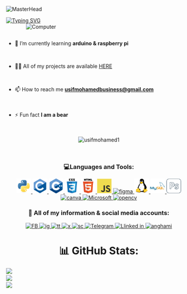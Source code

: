 ![MasterHead](https://i.ibb.co/7J0KqsG/wallpaperflare-com-wallpaper.jpg)

[![Typing SVG](https://readme-typing-svg.herokuapp.com?lines=CIAO👋,+%2CIam+Youssef+Mohamed+.;A+passionate+front-end+developer++++++++++)](https://git.io/typing-svg)
<img align="right" alt="Computer" width="450" src="https://cdn.dribbble.com/users/416610/screenshots/4801105/coding_desk_flat_vector_ui_ux_design_illustration_motion_animation_gif2.gif">

<br>

- 🌱 I’m currently learning **arduino & raspberry pi**

<br>

- 👨‍💻 All of my projects are available [HERE](https://github.com/usifmohamed1/)

<br>

- 📫 How to reach me **usifmohamedbusiness@gmail.com**

<br>

- ⚡ Fun fact **I am a bear** 

<br>

<p align="center"> <img src="https://komarev.com/ghpvc/?username=usifmohamed1&label=Profile%20views&color=0e75b6&style=flat" alt="usifmohamed1" /> </p>

<br>

<h3 align="center"> 💻Languages and Tools:</h3>

<p align="center">
</a><a href="https://www.python.org" target="_blank" rel="noreferrer"> <img src="https://raw.githubusercontent.com/devicons/devicon/master/icons/python/python-original.svg" alt="python" width="40" height="40"/> </a> <a href="https://www.cprogramming.com/" target="_blank" rel="noreferrer"> <img src="https://raw.githubusercontent.com/devicons/devicon/master/icons/c/c-original.svg" alt="c" width="40" height="40"/> </a> <a href="https://www.w3schools.com/cpp/" target="_blank" rel="noreferrer"> <img src="https://raw.githubusercontent.com/devicons/devicon/master/icons/cplusplus/cplusplus-original.svg" alt="cplusplus" width="40" height="40"/> </a><a href="https://www.w3schools.com/css/" target="_blank" rel="noreferrer"> <img src="https://raw.githubusercontent.com/devicons/devicon/master/icons/css3/css3-original-wordmark.svg" alt="css3" width="40" height="40"/> </a><a href="https://www.w3.org/html/" target="_blank" rel="noreferrer"> <img src="https://raw.githubusercontent.com/devicons/devicon/master/icons/html5/html5-original-wordmark.svg" alt="html5" width="40" height="40"/> </a><a href="https://developer.mozilla.org/en-US/docs/Web/JavaScript" target="_blank" rel="noreferrer"> <img src="https://raw.githubusercontent.com/devicons/devicon/master/icons/javascript/javascript-original.svg" alt="javascript" width="40" height="40"/> </a> <a href="https://www.bootstrap.com/" target="_blank" rel="noreferrer"> <img src="https://uxwing.com/wp-content/themes/uxwing/download/brands-and-social-media/bootstrap-5-logo-icon.png" alt="figma" width="45" height="40"/> </a>
<a href="https://www.linux.org/" target="_blank" rel="noreferrer"> <img src="https://raw.githubusercontent.com/devicons/devicon/master/icons/linux/linux-original.svg" alt="linux" width="40" height="40"/> </a> <a href="https://www.mysql.com/" target="_blank" rel="noreferrer"> <img src="https://raw.githubusercontent.com/devicons/devicon/master/icons/mysql/mysql-original-wordmark.svg" alt="mysql" width="40" height="40"/> </a><a href="https://www.photoshop.com/en" target="_blank" rel="noreferrer"> <img src="https://raw.githubusercontent.com/devicons/devicon/master/icons/photoshop/photoshop-line.svg" alt="photoshop" width="40" height="40"/><a href="https://www.canva.com" target="_blank" rel="noreferrer"> <img src="https://freelogopng.com/images/all_img/1656733637logo-canva-png.png" alt="canva" width="40" height="40"/> </a><a href="https://www.Microsoft.com/" target="_blank" rel="noreferrer"> <img src="https://static1.squarespace.com/static/58d01deed482e982a9e679b5/t/6362c025f33db64e0ee9bc01/1667416102338/Microsoft_365_%282022%29.svg.png" alt="Microsoft" width="40" height="40"/> </a>
<a href="https://opencv.org/" target="_blank" rel="noreferrer"> <img src="https://www.vectorlogo.zone/logos/opencv/opencv-icon.svg" alt="opencv" width="40" height="40"/> </a>
</p>

<!--<a href="https://www.arduino.cc/" target="_blank" rel="noreferrer"> <img src="https://cdn.worldvectorlogo.com/logos/arduino-1.svg" alt="arduino" width="40" height="40"/> </a><a href="https://www.figma.com/" target="_blank" rel="noreferrer"> <img src="https://www.vectorlogo.zone/logos/figma/figma-icon.svg" alt="figma" width="40" height="40"/> </a>
<a href="https://www.raspberrypi.com/" target="_blank" rel="noreferrer"> <img src="https://logodownload.org/wp-content/uploads/2018/02/raspberry-pi-logo-1.png" alt="raspberrypi" width="40" height="40"/> </a>-->



<h3 align="center"> 🔭 All of my information & social media accounts:</h3>
<p align="center">
<a href="https://www.facebook.com/usifmohamed19" target="_blank" rel="noreferrer"> <img src="https://upload.wikimedia.org/wikipedia/commons/6/6c/Facebook_Logo_2023.png" alt="FB" width="40" height="40"/> </a>
<a href="https://www.instagram.com/usifmohamed_/" target="_blank" rel="noreferrer"> <img src="https://upload.wikimedia.org/wikipedia/commons/thumb/a/a5/Instagram_icon.png/480px-Instagram_icon.png" alt="ig" width="40" height="40"/> </a>
<a href="https://www.tiktok.com/@usifmohamed_" target="_blank" rel="noreferrer"> <img src="https://iconape.com/wp-content/files/fd/121669/svg/tiktok-logo-tik-tok-logo-icon-png-svg.png" alt="tt" width="35" height="40"/> </a>
<a href="https://twitter.com/usifmohamed_" target="_blank" rel="noreferrer"> <img src="https://upload.wikimedia.org/wikipedia/commons/5/57/X_logo_2023_%28white%29.png" alt="x" width="40" height="40"/> </a>
<a href="https://www.snapchat.com/add/usifmohamed1?share_id=cvc85etfvAI&locale=en-GB" target="_blank" rel="noreferrer"> <img src="https://assets.stickpng.com/images/580b57fcd9996e24bc43c536.png" alt="sc" width="40" height="40"/> </a>
<a href="https://t.me/usifmohamed" target="_blank" rel="noreferrer"> <img src="https://upload.wikimedia.org/wikipedia/commons/thumb/8/82/Telegram_logo.svg/2048px-Telegram_logo.svg.png" alt="Telegram" width="40" height="40"/> </a>
<a href="https://www.linkedin.com/in/youssef-mohamed-281bba282/" target="_blank" rel="noreferrer"> <img src="https://upload.wikimedia.org/wikipedia/commons/thumb/c/ca/LinkedIn_logo_initials.png/480px-LinkedIn_logo_initials.png" alt="Llinked in" width="40" height="40"/> </a>
<a href="https://play.anghami.com/profile/102709912" target="_blank" rel="noreferrer"> <img src="https://play-lh.googleusercontent.com/5QWfq9PWvrn-aWcKUCKKHTqXJZy08so-zzAXDxQ0jfeCoR8iEtT2nCZIOBgHr2pSiQ" alt="anghami" width="40" height="40"/> </a></p>

<h1 align="center"> 📊 GitHub Stats:</h1>

![](https://github-readme-stats.vercel.app/api?username=usifmohamed1&theme=dark&hide_border=false&include_all_commits=false&count_private=true)<br/>
![](https://github-readme-streak-stats.herokuapp.com/?user=usifmohamed1&theme=dark&hide_border=false)<br/>
![](https://github-readme-stats.vercel.app/api/top-langs/?username=usifmohamed1&theme=dark&hide_border=false&include_all_commits=false&count_private=true&layout=compact)

